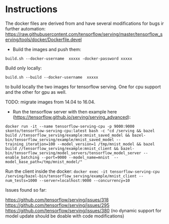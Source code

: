 # Instructions

The docker files are derived from and have several modifications for bugs ir further automation: https://raw.githubusercontent.com/tensorflow/serving/master/tensorflow_serving/tools/docker/Dockerfile.devel

- Build the images and push them:

`build.sh --docker-username  xxxxx -docker-password xxxxx`

 Build only locally:

`build.sh --build --docker-username  xxxxx`

to build locally the two images for tensorflow serving. One for cpu support and the other
for gpu as well.

TODO: migrate images from 14.04 to 16.04.

- Run the tensorflow server with then example here (https://tensorflow.github.io/serving/serving_advanced):

`docker run -it --name tensorflow-serving-cpu -p 9000:9000 skonto/tensorflow-serving-cpu:latest bash -c "cd /serving && bazel build //tensorflow_serving/example:mnist_saved_model && bazel-bin/tensorflow_serving/example/mnist_saved_model --training_iteration=100 --model_version=1 /tmp/mnist_model && bazel build //tensorflow_serving/example:mnist_client && bazel-bin/tensorflow_serving/model_servers/tensorflow_model_server --enable_batching --port=9000 --model_name=mnist  --model_base_path=/tmp/mnist_model/"`

Run the client inside the docker:
`docker exec -it tensorflow-serving-cpu /serving/bazel-bin/tensorflow_serving/example/mnist_client --num_tests=1000 --server=localhost:9000 --concurrency=10`

Issues found so far:

https://github.com/tensorflow/serving/issues/318
https://github.com/tensorflow/serving/issues/295
https://github.com/tensorflow/serving/issues/380 (no dynamic support for model update should be doable with code modifications)
